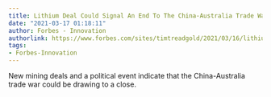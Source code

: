 ```yaml
---
title: Lithium Deal Could Signal An End To The China-Australia Trade War
date: "2021-03-17 01:18:11"
author: Forbes - Innovation
authorlink: https://www.forbes.com/sites/timtreadgold/2021/03/16/lithium-deal-could-signal-an-end-to-the-china-v-australia-trade-war/
tags:
- Forbes-Innovation
---
```

New mining deals and a political event indicate that the China-Australia trade war could be drawing to a close.